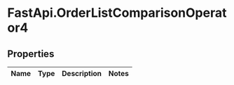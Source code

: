 # FastApi.OrderListComparisonOperator4

## Properties
Name | Type | Description | Notes
------------ | ------------- | ------------- | -------------
